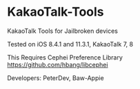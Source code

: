 # KakaoTalk-Tools
KakaoTalk Tools for Jailbroken devices  
  
Tested on iOS 8.4.1 and 11.3.1, KakaoTalk 7, 8  
  
This Requires Cephei Preference Library  
https://github.com/hbang/libcephei  
  
Developers: PeterDev, Baw-Appie
